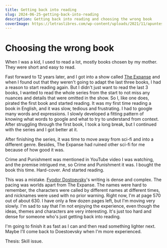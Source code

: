 ```yaml
---
title: Getting back into reading
slug: 2024-06-25-getting-back-into-reading
description: Getting back into reading and choosing the wrong book
coverImage: https://letraslibres.com/wp-content/uploads/2021/11/apuntes-del-subsuelo-dostoyevski-img2-1160x697.jpeg
---
```


# Choosing the wrong book

When I was a kid, I used to read a lot, mostly books chosen by my mother. They were short and easy to read.

Fast forward to 12 years later, and I got into a show called [The Expanse](<https://en.wikipedia.org/wiki/The_Expanse_(TV_series)>) and when I found out that they weren't going to adapt the last three books,
I had a reason to start reading again. But I didn't just want to read the last 3 books, I wanted to read the whole series from the start to not miss any nuances and details that were omitted in the show.
So I, like one does, pirated the first book and started reading. It was my first time reading a book in English, and it was slow, tedious and frustrating. I had to google many words and expressions.
I slowly developed a fitting pattern of knowing what words to google and what to try to understand from context.
After struggling through the first book, I took a long break, but I continued with the series and I got better at it.

After finishing the series, it was time to move away from sci-fi and into a different genre. Besides, The Expanse had ruined other sci-fi for me because of how good it was.

Crime and Punishment was mentioned in YouTube video I was watching, and the premise intrigued me, so Crime and Punishment it was. I bought the book this time. Hard-cover. And started reading.

This was a mistake. [Fyodor Dostoevsky](https://en.wikipedia.org/wiki/Fyodor_Dostoevsky)'s writing is dense and complex. The pacing was worlds apart from The Expanse. The names were hard to remember,
the characters were called by different names at different times, and nicknames were used with no prior warning. Right now, I'm at page 570 out of about 630. I have only a few dozen pages left, but I'm moving very slowly. I'm sad to say that I'm not enjoying the experience, even though the ideas, themes and characters are very interesting. It's just too hard and dense for someone who's just getting back into reading.

I'm going to finish it as fast as I can and then read something lighter next. Maybe I'll come back to Doestoevsky when I'm more experienced.

Thesis: Skill issue.

